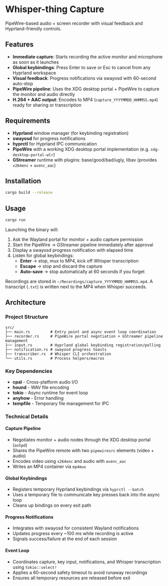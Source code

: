 # Whisper-thing Capture

PipeWire-based audio + screen recorder with visual feedback and Hyprland-friendly controls.

## Features

- **Immediate capture**: Starts recording the active monitor and microphone as soon as it launches
- **Global keybindings**: Press Enter to save or Esc to cancel from any Hyprland workspace
- **Visual feedback**: Progress notifications via swayosd with 60-second auto-stop
- **PipeWire pipeline**: Uses the XDG desktop portal + PipeWire to capture the monitor and audio directly
- **H.264 + AAC output**: Encodes to MP4 (`capture_YYYYMMDD_HHMMSS.mp4`) ready for sharing or transcription

## Requirements

- **Hyprland** window manager (for keybinding registration)
- **swayosd** for progress notifications
- **hyprctl** for Hyprland IPC communication
- **PipeWire** with a working XDG desktop portal implementation (e.g. `xdg-desktop-portal-wlr`)
- **GStreamer** runtime with plugins: base/good/bad/ugly, libav (provides `x264enc` + `avenc_aac`)

## Installation

```bash
cargo build --release
```

## Usage

```bash
cargo run
```

Launching the binary will:
1. Ask the Wayland portal for monitor + audio capture permission
2. Start the PipeWire → GStreamer pipeline immediately after approval
3. Display a swayosd progress notification with elapsed time
4. Listen for global keybindings:
   - **Enter** → stop, mux to MP4, kick off Whisper transcription
   - **Escape** → stop and discard the capture
   - **Auto-save** → stop automatically at 60 seconds if you forget

Recordings are stored in `~/Recordings/capture_YYYYMMDD_HHMMSS.mp4`. A transcript (`.txt`) is written next to the MP4 when Whisper succeeds.

## Architecture

### Project Structure
```
src/
├── main.rs         # Entry point and async event loop coordination
├── recorder.rs     # PipeWire portal negotiation + GStreamer pipeline management
├── input.rs        # Hyprland global keybinding registration/polling
├── notification.rs # swayosd progress toasts
├── transcriber.rs  # Whisper CLI orchestration
└── utils.rs        # Process helpers/macros
```

### Key Dependencies
- **cpal** - Cross-platform audio I/O
- **hound** - WAV file encoding
- **tokio** - Async runtime for event loop
- **anyhow** - Error handling
- **tempfile** - Temporary file management for IPC

### Technical Details

#### Capture Pipeline
- Negotiates monitor + audio nodes through the XDG desktop portal (`ashpd`)
- Shares the PipeWire remote with two `pipewiresrc` elements (video + audio)
- Encodes video using `x264enc` and audio with `avenc_aac`
- Writes an MP4 container via `mp4mux`

#### Global Keybindings
- Registers temporary Hyprland keybindings via `hyprctl --batch`
- Uses a temporary file to communicate key presses back into the async loop
- Cleans up bindings on every exit path

#### Progress Notifications
- Integrates with swayosd for consistent Wayland notifications
- Updates progress every ~100 ms while recording is active
- Signals success/failure at the end of each session

#### Event Loop
- Coordinates capture, key input, notifications, and Whisper transcription using `tokio::select!`
- Applies a 60-second safety timeout to avoid runaway recordings
- Ensures all temporary resources are released before exit

